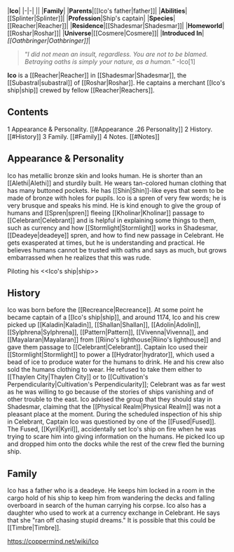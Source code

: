 |**Ico**|
|-|-|
||
|**Family**|
|**Parents**|[[Ico's father\|father]]|
|**Abilities**|[[Splinter\|Splinter]]|
|**Profession**|Ship's captain|
|**Species**|[[Reacher\|Reacher]]|
|**Residence**|[[Shadesmar\|Shadesmar]]|
|**Homeworld**|[[Roshar\|Roshar]]|
|**Universe**|[[Cosmere\|Cosmere]]|
|**Introduced In**|*[[Oathbringer\|Oathbringer]]*|

>“*I did not mean an insult, regardless. You are not to be blamed. Betraying oaths is simply your nature, as a human.*”
\-Ico[1]


**Ico** is a [[Reacher\|Reacher]] in [[Shadesmar\|Shadesmar]], the [[Subastral\|subastral]] of [[Roshar\|Roshar]]. He captains a merchant [[Ico's ship\|ship]] crewed by fellow [[Reacher\|Reachers]].

## Contents

1 Appearance & Personality. [[#Appearance .26 Personality]] 
2 History. [[#History]] 
3 Family. [[#Family]] 
4 Notes. [[#Notes]] 


## Appearance & Personality
Ico has metallic bronze skin and looks human. He is shorter than an [[Alethi\|Alethi]] and sturdily built. He wears tan-colored human clothing that has many buttoned pockets. He has [[Shin\|Shin]]-like eyes that seem to be made of bronze with holes for pupils.
Ico is a spren of very few words; he is very brusque and speaks his mind. He is kind enough to give the group of humans and [[Spren\|spren]] fleeing [[Kholinar\|Kholinar]] passage to [[Celebrant\|Celebrant]] and is helpful in explaining some things to them, such as currency and how [[Stormlight\|Stormlight]] works in Shadesmar, [[Deadeye\|deadeye]] spren, and how to find new passage in Celebrant. He gets exasperated at times, but he is understanding and practical. He believes humans cannot be trusted with oaths and says as much, but grows embarrassed when he realizes that this was rude.

  Piloting his <<Ico's ship\|ship>>
## History
Ico was born before the [[Recreance\|Recreance]]. At some point he became captain of a [[Ico's ship\|ship]], and around 1174, Ico and his crew picked up [[Kaladin\|Kaladin]], [[Shallan\|Shallan]], [[Adolin\|Adolin]], [[Sylphrena\|Sylphrena]], [[Pattern\|Pattern]], [[Vivenna\|Vivenna]], and [[Mayalaran\|Mayalaran]] from [[Riino's lighthouse\|Riino's lighthouse]] and gave them passage to [[Celebrant\|Celebrant]]. Captain Ico used their [[Stormlight\|Stormlight]] to power a [[Hydrator\|hydrator]], which used a bead of ice to produce water for the humans to drink. He and his crew also sold the humans clothing to wear. He refused to take them either to [[Thaylen City\|Thaylen City]] or to [[Cultivation's Perpendicularity\|Cultivation's Perpendicularity]]; Celebrant was as far west as he was willing to go because of the stories of ships vanishing and of other trouble to the east. Ico advised the group that they should stay in Shadesmar, claiming that the [[Physical Realm\|Physical Realm]] was not a pleasant place at the moment.
During the scheduled inspection of his ship in Celebrant, Captain Ico was questioned by one of the [[Fused\|Fused]]. The Fused, [[Kyril\|Kyril]], accidentally set Ico's ship on fire when he was trying to scare him into giving information on the humans. He picked Ico up and dropped him onto the docks while the rest of the crew fled the burning ship.

## Family
Ico has a father who is a deadeye. He keeps him locked in a room in the cargo hold of his ship to keep him from wandering the decks and falling overboard in search of the human carrying his corpse.
Ico also has a daughter who used to work at a currency exchange in Celebrant. He says that she "ran off chasing stupid dreams." It is possible that this could be [[Timbre\|Timbre]].



https://coppermind.net/wiki/Ico